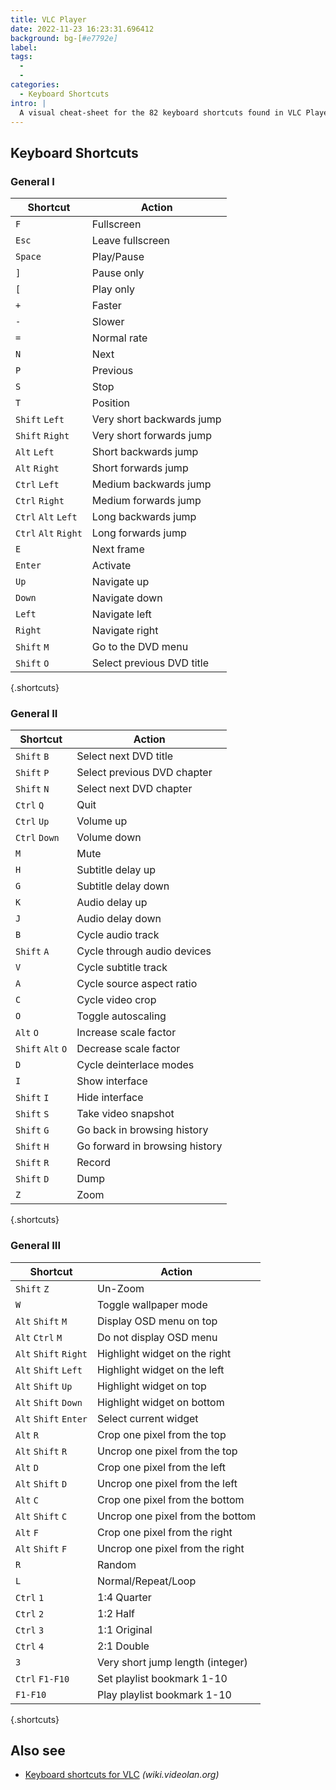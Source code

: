 ```yaml
---
title: VLC Player
date: 2022-11-23 16:23:31.696412
background: bg-[#e7792e]
label:
tags:
  -
  -
categories:
  - Keyboard Shortcuts
intro: |
  A visual cheat-sheet for the 82 keyboard shortcuts found in VLC Player
---
```


## Keyboard Shortcuts

### General I

| Shortcut             | Action                    |
| -------------------- | ------------------------- |
| `F`                  | Fullscreen                |
| `Esc`                | Leave fullscreen          |
| `Space`              | Play/Pause                |
| `]`                  | Pause only                |
| `[`                  | Play only                 |
| `+`                  | Faster                    |
| `-`                  | Slower                    |
| `=`                  | Normal rate               |
| `N`                  | Next                      |
| `P`                  | Previous                  |
| `S`                  | Stop                      |
| `T`                  | Position                  |
| `Shift` `Left`       | Very short backwards jump |
| `Shift` `Right`      | Very short forwards jump  |
| `Alt` `Left`         | Short backwards jump      |
| `Alt` `Right`        | Short forwards jump       |
| `Ctrl` `Left`        | Medium backwards jump     |
| `Ctrl` `Right`       | Medium forwards jump      |
| `Ctrl` `Alt` `Left`  | Long backwards jump       |
| `Ctrl` `Alt` `Right` | Long forwards jump        |
| `E`                  | Next frame                |
| `Enter`              | Activate                  |
| `Up`                 | Navigate up               |
| `Down`               | Navigate down             |
| `Left`               | Navigate left             |
| `Right`              | Navigate right            |
| `Shift` `M`          | Go to the DVD menu        |
| `Shift` `O`          | Select previous DVD title |

{.shortcuts}

### General II

| Shortcut          | Action                         |
| ----------------- | ------------------------------ |
| `Shift` `B`       | Select next DVD title          |
| `Shift` `P`       | Select previous DVD chapter    |
| `Shift` `N`       | Select next DVD chapter        |
| `Ctrl` `Q`        | Quit                           |
| `Ctrl` `Up`       | Volume up                      |
| `Ctrl` `Down`     | Volume down                    |
| `M`               | Mute                           |
| `H`               | Subtitle delay up              |
| `G`               | Subtitle delay down            |
| `K`               | Audio delay up                 |
| `J`               | Audio delay down               |
| `B`               | Cycle audio track              |
| `Shift` `A`       | Cycle through audio devices    |
| `V`               | Cycle subtitle track           |
| `A`               | Cycle source aspect ratio      |
| `C`               | Cycle video crop               |
| `O`               | Toggle autoscaling             |
| `Alt` `O`         | Increase scale factor          |
| `Shift` `Alt` `O` | Decrease scale factor          |
| `D`               | Cycle deinterlace modes        |
| `I`               | Show interface                 |
| `Shift` `I`       | Hide interface                 |
| `Shift` `S`       | Take video snapshot            |
| `Shift` `G`       | Go back in browsing history    |
| `Shift` `H`       | Go forward in browsing history |
| `Shift` `R`       | Record                         |
| `Shift` `D`       | Dump                           |
| `Z`               | Zoom                           |

{.shortcuts}

### General III

| Shortcut              | Action                           |
| --------------------- | -------------------------------- |
| `Shift` `Z`           | Un-Zoom                          |
| `W`                   | Toggle wallpaper mode            |
| `Alt` `Shift` `M`     | Display OSD menu on top          |
| `Alt` `Ctrl` `M`      | Do not display OSD menu          |
| `Alt` `Shift` `Right` | Highlight widget on the right    |
| `Alt` `Shift` `Left`  | Highlight widget on the left     |
| `Alt` `Shift` `Up`    | Highlight widget on top          |
| `Alt` `Shift` `Down`  | Highlight widget on bottom       |
| `Alt` `Shift` `Enter` | Select current widget            |
| `Alt` `R`             | Crop one pixel from the top      |
| `Alt` `Shift` `R`     | Uncrop one pixel from the top    |
| `Alt` `D`             | Crop one pixel from the left     |
| `Alt` `Shift` `D`     | Uncrop one pixel from the left   |
| `Alt` `C`             | Crop one pixel from the bottom   |
| `Alt` `Shift` `C`     | Uncrop one pixel from the bottom |
| `Alt` `F`             | Crop one pixel from the right    |
| `Alt` `Shift` `F`     | Uncrop one pixel from the right  |
| `R`                   | Random                           |
| `L`                   | Normal/Repeat/Loop               |
| `Ctrl` `1`            | 1:4 Quarter                      |
| `Ctrl` `2`            | 1:2 Half                         |
| `Ctrl` `3`            | 1:1 Original                     |
| `Ctrl` `4`            | 2:1 Double                       |
| `3`                   | Very short jump length (integer) |
| `Ctrl` `F1-F10`       | Set playlist bookmark 1-10       |
| `F1-F10`              | Play playlist bookmark 1-10      |

{.shortcuts}

## Also see

- [Keyboard shortcuts for VLC](https://wiki.videolan.org/hotkeys_table/) _(wiki.videolan.org)_
